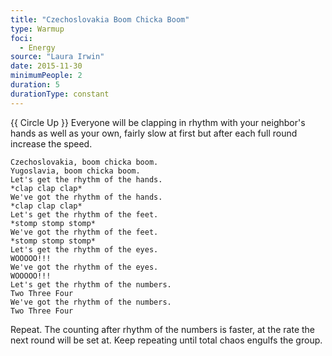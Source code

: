 ```yaml
---
title: "Czechoslovakia Boom Chicka Boom"
type: Warmup
foci:
  - Energy
source: "Laura Irwin"
date: 2015-11-30
minimumPeople: 2
duration: 5
durationType: constant
---
```

{{ Circle Up }}
Everyone will be clapping in rhythm with your neighbor's hands as well as your own, fairly slow at first but after each full round increase the speed.

    Czechoslovakia, boom chicka boom.
    Yugoslavia, boom chicka boom.
    Let's get the rhythm of the hands.
    *clap clap clap*
    We've got the rhythm of the hands.
    *clap clap clap*
    Let's get the rhythm of the feet.
    *stomp stomp stomp*
    We've got the rhythm of the feet.
    *stomp stomp stomp*
    Let's get the rhythm of the eyes.
    WOOOOO!!!
    We've got the rhythm of the eyes.
    WOOOOO!!!
    Let's get the rhythm of the numbers.
    Two Three Four
    We've got the rhythm of the numbers.
    Two Three Four

Repeat.
The counting after rhythm of the numbers is faster, at the rate the next round will be set at.
Keep repeating until total chaos engulfs the group.
